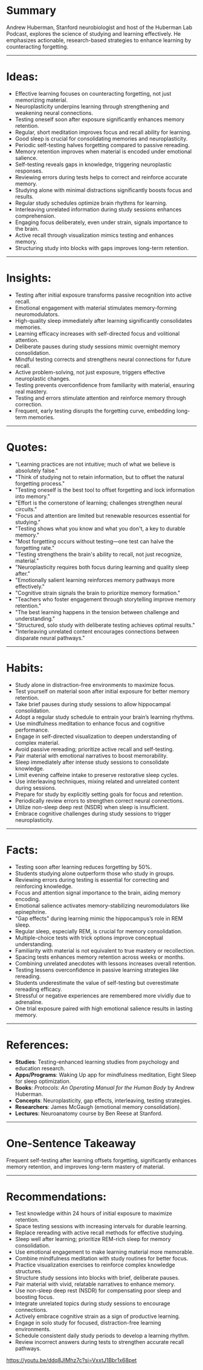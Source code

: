 # Summary

Andrew Huberman, Stanford neurobiologist and host of the Huberman Lab Podcast, explores the science of studying and learning effectively. He emphasizes actionable, research-based strategies to enhance learning by counteracting forgetting.

---

# Ideas:

- Effective learning focuses on counteracting forgetting, not just memorizing material.
- Neuroplasticity underpins learning through strengthening and weakening neural connections.
- Testing oneself soon after exposure significantly enhances memory retention.
- Regular, short meditation improves focus and recall ability for learning.
- Good sleep is crucial for consolidating memories and neuroplasticity.
- Periodic self-testing halves forgetting compared to passive rereading.
- Memory retention improves when material is encoded under emotional salience.
- Self-testing reveals gaps in knowledge, triggering neuroplastic responses.
- Reviewing errors during tests helps to correct and reinforce accurate memory.
- Studying alone with minimal distractions significantly boosts focus and results.
- Regular study schedules optimize brain rhythms for learning.
- Interleaving unrelated information during study sessions enhances comprehension.
- Engaging focus deliberately, even under strain, signals importance to the brain.
- Active recall through visualization mimics testing and enhances memory.
- Structuring study into blocks with gaps improves long-term retention.

---

# Insights:

- Testing after initial exposure transforms passive recognition into active recall.
- Emotional engagement with material stimulates memory-forming neuromodulators.
- High-quality sleep immediately after learning significantly consolidates memories.
- Learning efficacy increases with self-directed focus and volitional attention.
- Deliberate pauses during study sessions mimic overnight memory consolidation.
- Mindful testing corrects and strengthens neural connections for future recall.
- Active problem-solving, not just exposure, triggers effective neuroplastic changes.
- Testing prevents overconfidence from familiarity with material, ensuring real mastery.
- Testing and errors stimulate attention and reinforce memory through correction.
- Frequent, early testing disrupts the forgetting curve, embedding long-term memories.

---

# Quotes:

- "Learning practices are not intuitive; much of what we believe is absolutely false."
- "Think of studying not to retain information, but to offset the natural forgetting process."
- "Testing oneself is the best tool to offset forgetting and lock information into memory."
- "Effort is the cornerstone of learning; challenges strengthen neural circuits."
- "Focus and attention are limited but renewable resources essential for studying."
- "Testing shows what you know and what you don't, a key to durable memory."
- "Most forgetting occurs without testing—one test can halve the forgetting rate."
- "Testing strengthens the brain's ability to recall, not just recognize, material."
- "Neuroplasticity requires both focus during learning and quality sleep after."
- "Emotionally salient learning reinforces memory pathways more effectively."
- "Cognitive strain signals the brain to prioritize memory formation."
- "Teachers who foster engagement through storytelling improve memory retention."
- "The best learning happens in the tension between challenge and understanding."
- "Structured, solo study with deliberate testing achieves optimal results."
- "Interleaving unrelated content encourages connections between disparate neural pathways."

---

# Habits:

- Study alone in distraction-free environments to maximize focus.
- Test yourself on material soon after initial exposure for better memory retention.
- Take brief pauses during study sessions to allow hippocampal consolidation.
- Adopt a regular study schedule to entrain your brain’s learning rhythms.
- Use mindfulness meditation to enhance focus and cognitive performance.
- Engage in self-directed visualization to deepen understanding of complex material.
- Avoid passive rereading; prioritize active recall and self-testing.
- Pair material with emotional narratives to boost memorability.
- Sleep immediately after intense study sessions to consolidate knowledge.
- Limit evening caffeine intake to preserve restorative sleep cycles.
- Use interleaving techniques, mixing related and unrelated content during sessions.
- Prepare for study by explicitly setting goals for focus and retention.
- Periodically review errors to strengthen correct neural connections.
- Utilize non-sleep deep rest (NSDR) when sleep is insufficient.
- Embrace cognitive challenges during study sessions to trigger neuroplasticity.

---

# Facts:

- Testing soon after learning reduces forgetting by 50%.
- Students studying alone outperform those who study in groups.
- Reviewing errors during testing is essential for correcting and reinforcing knowledge.
- Focus and attention signal importance to the brain, aiding memory encoding.
- Emotional salience activates memory-stabilizing neuromodulators like epinephrine.
- "Gap effects" during learning mimic the hippocampus’s role in REM sleep.
- Regular sleep, especially REM, is crucial for memory consolidation.
- Multiple-choice tests with trick options improve conceptual understanding.
- Familiarity with material is not equivalent to true mastery or recollection.
- Spacing tests enhances memory retention across weeks or months.
- Combining unrelated anecdotes with lessons increases overall retention.
- Testing lessens overconfidence in passive learning strategies like rereading.
- Students underestimate the value of self-testing but overestimate rereading efficacy.
- Stressful or negative experiences are remembered more vividly due to adrenaline.
- One trial exposure paired with high emotional salience results in lasting memory.

---

# References:

- **Studies**: Testing-enhanced learning studies from psychology and education research.
- **Apps/Programs**: Waking Up app for mindfulness meditation, Eight Sleep for sleep optimization.
- **Books**: _Protocols: An Operating Manual for the Human Body_ by Andrew Huberman.
- **Concepts**: Neuroplasticity, gap effects, interleaving, testing strategies.
- **Researchers**: James McGaugh (emotional memory consolidation).
- **Lectures**: Neuroanatomy course by Ben Reese at Stanford.

---

# One-Sentence Takeaway

Frequent self-testing after learning offsets forgetting, significantly enhances memory retention, and improves long-term mastery of material.

---

# Recommendations:

- Test knowledge within 24 hours of initial exposure to maximize retention.
- Space testing sessions with increasing intervals for durable learning.
- Replace rereading with active recall methods for effective studying.
- Sleep well after learning; prioritize REM-rich sleep for memory consolidation.
- Use emotional engagement to make learning material more memorable.
- Combine mindfulness meditation with study routines for better focus.
- Practice visualization exercises to reinforce complex knowledge structures.
- Structure study sessions into blocks with brief, deliberate pauses.
- Pair material with vivid, relatable narratives to enhance memory.
- Use non-sleep deep rest (NSDR) for compensating poor sleep and boosting focus.
- Integrate unrelated topics during study sessions to encourage connections.
- Actively embrace cognitive strain as a sign of productive learning.
- Engage in solo study for focused, distraction-free learning environments.
- Schedule consistent daily study periods to develop a learning rhythm.
- Review incorrect answers during tests to strengthen accurate recall pathways.

https://youtu.be/ddq8JIMhz7c?si=VxxtJ1Bbr1x68pet
